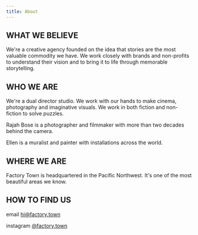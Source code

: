 ```yaml
---
title: About
---
```


## WHAT WE BELIEVE

 We're a creative agency founded on the idea that stories are the most valuable commodity we have. We work closely with brands and non-profits to understand their vision and to bring it to life through memorable storytelling.

## WHO WE ARE

We're a dual director studio. We work with our hands to make cinema, photography and  imaginative visuals. We work in both fiction and non-fiction to solve puzzles.

Rajah Bose is a photographer and filmmaker with more than two decades behind the camera.

Ellen is a muralist and painter with installations across the world.

## WHERE WE ARE

Factory Town is headquartered in the Pacific Northwest. It's one of the most beautiful areas we know.

## HOW TO FIND US

email  [hi@factory.town](mailto:'hi@factory.town')

instagram [@factory.town](http://instagram.com/factory.town)